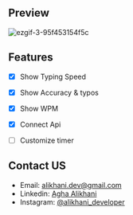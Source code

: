 ## Preview
![ezgif-3-95f453154f5c](https://user-images.githubusercontent.com/87765316/144405427-ab8a65cb-b8d8-488a-a8b9-cf856f0820cf.gif)

## Features
- [x]  Show Typing Speed 
- [x]  Show Accuracy & typos
- [x]  Show WPM
- [x]  Connect Api
- [ ]  Customize timer 


## Contact US
- Email: [alikhani.dev@gmail.com](mailto:alikhani.dev@gmail.com)
- Linkedin: [Agha Alikhani](www.linkedin.com/in/amir-hossein-agha-alikhani-060a88217)
- Instagram: [@alikhani_developer](https://www.instagram.com/alikhani_developer/)

